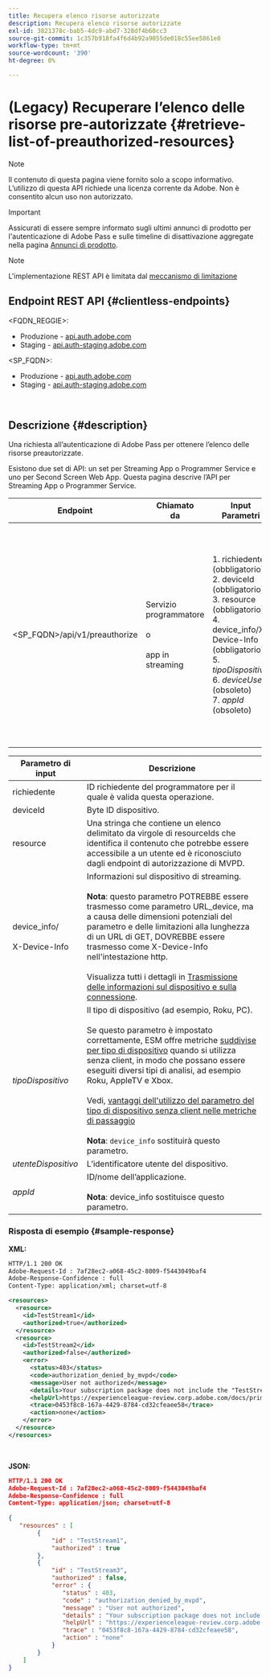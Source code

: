 ```yaml
---
title: Recupera elenco risorse autorizzate
description: Recupera elenco risorse autorizzate
exl-id: 3821378c-bab5-4dc9-abd7-328df4b60cc3
source-git-commit: 1c357b918fa4f6d4b92a9055de018c55ee5861e0
workflow-type: tm+mt
source-wordcount: '390'
ht-degree: 0%

---
```


# (Legacy) Recuperare l’elenco delle risorse pre-autorizzate {#retrieve-list-of-preauthorized-resources}

>[!NOTE]
>
>Il contenuto di questa pagina viene fornito solo a scopo informativo. L’utilizzo di questa API richiede una licenza corrente da Adobe. Non è consentito alcun uso non autorizzato.

>[!IMPORTANT]
>
> Assicurati di essere sempre informato sugli ultimi annunci di prodotto per l&#39;autenticazione di Adobe Pass e sulle timeline di disattivazione aggregate nella pagina [Annunci di prodotto](/help/authentication/product-announcements.md).

>[!NOTE]
>
> L&#39;implementazione REST API è limitata dal [meccanismo di limitazione](/help/authentication/integration-guide-programmers/throttling-mechanism.md)

## Endpoint REST API {#clientless-endpoints}

&lt;FQDN_REGGIE>:

* Produzione - [api.auth.adobe.com](http://api.auth.adobe.com/)
* Staging - [api.auth-staging.adobe.com](http://api.auth-staging.adobe.com/)

&lt;SP_FQDN>:

* Produzione - [api.auth.adobe.com](http://api.auth.adobe.com/)
* Staging - [api.auth-staging.adobe.com](http://api.auth-staging.adobe.com/)

</br>

## Descrizione {#description}

Una richiesta all’autenticazione di Adobe Pass per ottenere l’elenco delle risorse preautorizzate.

Esistono due set di API: un set per Streaming App o Programmer Service e uno per Second Screen Web App. Questa pagina descrive l’API per Streaming App o Programmer Service.


| Endpoint | Chiamato </br> da | Input   </br>Parametri | Metodo HTTP </br> | Risposta | HTTP </br>Risposta |
| --- | --- | --- | --- | --- | --- |
| &lt;SP_FQDN>/api/v1/preauthorize | Servizio programmatore </br></br>o</br></br>app in streaming | 1. richiedente (obbligatorio)</br>2.  deviceId (obbligatorio)</br>3.  resource (obbligatorio)</br>4.  device_info/X-Device-Info (obbligatorio)</br>5.  _tipoDispositivo_</br> 6.  _deviceUser_ (obsoleto)</br>7.  _appId_ (obsoleto) | GET | XML o JSON contenente singole decisioni di pre-autorizzazione o dettagli sull’errore. Vedi gli esempi di seguito. | 200 - Operazione completata</br></br>400 - Richiesta non valida</br></br>401 - Non autorizzato</br></br>405 - Metodo non consentito </br></br>412 - Precondizione non riuscita</br></br>500 - Errore interno del server |


| Parametro di input | Descrizione |
| --- | --- |
| richiedente | ID richiedente del programmatore per il quale è valida questa operazione. |
| deviceId | Byte ID dispositivo. |
| resource | Una stringa che contiene un elenco delimitato da virgole di resourceIds che identifica il contenuto che potrebbe essere accessibile a un utente ed è riconosciuto dagli endpoint di autorizzazione di MVPD. |
| device_info/</br></br>X-Device-Info | Informazioni sul dispositivo di streaming.</br></br>**Nota**: questo parametro POTREBBE essere trasmesso come parametro URL_device, ma a causa delle dimensioni potenziali del parametro e delle limitazioni alla lunghezza di un URL di GET, DOVREBBE essere trasmesso come X-Device-Info nell&#39;intestazione http. </br></br>Visualizza tutti i dettagli in [Trasmissione delle informazioni sul dispositivo e sulla connessione](/help/authentication/integration-guide-programmers/legacy/client-information/passing-client-information-device-connection-and-application.md). |
| _tipoDispositivo_ | Il tipo di dispositivo (ad esempio, Roku, PC).</br></br>Se questo parametro è impostato correttamente, ESM offre metriche [suddivise per tipo di dispositivo](/help/authentication/integration-guide-programmers/features-premium/esm/entitlement-service-monitoring-overview.md#clientless_device_type) quando si utilizza senza client, in modo che possano essere eseguiti diversi tipi di analisi, ad esempio Roku, AppleTV e Xbox.</br></br>Vedi, [vantaggi dell&#39;utilizzo del parametro del tipo di dispositivo senza client nelle metriche di passaggio ](/help/authentication/integration-guide-programmers/legacy/notes-technical/benefits-of-using-the-clientless-devicetype-parameter-in-pass-metrics.md)</br></br>**Nota**: `device_info` sostituirà questo parametro. |
| _utenteDispositivo_ | L’identificatore utente del dispositivo. |
| _appId_ | ID/nome dell’applicazione. </br></br>**Nota**: device_info sostituisce questo parametro. |



### Risposta di esempio {#sample-response}



**XML:**

```XML
HTTP/1.1 200 OK
Adobe-Request-Id : 7af28ec2-a068-45c2-8009-f5443049baf4
Adobe-Response-Confidence : full
Content-Type: application/xml; charset=utf-8

<resources>
  <resource>
    <id>TestStream1</id>
    <authorized>true</authorized>
  </resource>
  <resource>
    <id>TestStream2</id>
    <authorized>false</authorized>
    <error>
      <status>403</status>
      <code>authorization_denied_by_mvpd</code>
      <message>User not authorized</message>
      <details>Your subscription package does not include the "TestStream3" channel.</details>
      <helpUrl>https://experienceleague-review.corp.adobe.com/docs/primetime/authentication/auth-features/error-reportn/enhanced-error-codes.html#error-codes</helpUrl>
      <trace>0453f8c8-167a-4429-8784-cd32cfeaee58</trace>
      <action>none</action>
    </error>
  </resource>
</resources>
```

</br>

**JSON:**

```JSON
HTTP/1.1 200 OK
Adobe-Request-Id : 7af28ec2-a068-45c2-8009-f5443049baf4
Adobe-Response-Confidence : full
Content-Type: application/json; charset=utf-8
 
{
   "resources" : [
        {
            "id" : "TestStream1",
            "authorized" : true
        },
        {
            "id" : "TestStream3",
            "authorized" : false,
            "error" : {
               "status" : 403,
               "code" : "authorization_denied_by_mvpd",
               "message" : "User not authorized",
               "details" : "Your subscription package does not include the "TestStream3" channel.",
               "helpUrl" : "https://experienceleague-review.corp.adobe.com/docs/primetime/authentication/auth-features/error-reportn/enhanced-error-codes.html#error-codes",
               "trace" : "0453f8c8-167a-4429-8784-cd32cfeaee58",
               "action" : "none"
            }
        } 
    ]
}
```
